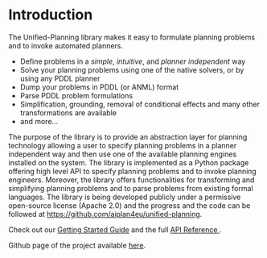 
# Introduction

The Unified-Planning library makes it easy to formulate planning problems and to invoke automated planners.

* Define problems in a *simple*, *intuitive*, and *planner independent* way
* Solve your planning problems using one of the native solvers, or by using any PDDL planner
* Dump your problems in PDDL (or  ANML) format
* Parse PDDL problem formulations
* Simplification, grounding, removal of conditional effects and many other transformations are available
* and more...

The purpose of the library is to provide an abstraction layer for planning technology allowing a user to specify planning problems in a planner independent way and then use one of the available planning engines installed on the system. The library is implemented as a Python package offering high level API to specify planning problems and to invoke planning engineers. Moreover, the library offers functionalities for transforming and simplifying planning problems and to parse  problems from existing formal languages.
The library is being developed publicly under a permissive open-source license (Apache 2.0) and the progress and the code can be followed at https://github.com/aiplan4eu/unified-planning.


Check out our [Getting Started Guide](../getting_started.rst) and the full [API Reference ](./api-ref.rst).

Github page of the project available [here](https://github.com/aiplan4eu/unified-planning).
